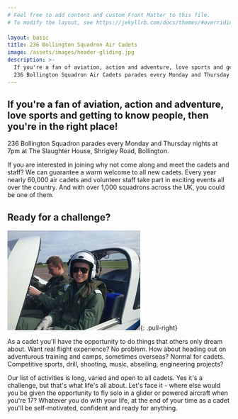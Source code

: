 ```yaml
---
# Feel free to add content and custom Front Matter to this file.
# To modify the layout, see https://jekyllrb.com/docs/themes/#overriding-theme-defaults

layout: basic
title: 236 Bollington Squadron Air Cadets
image: /assets/images/header-gliding.jpg
description: >-
  If you're a fan of aviation, action and adventure, love sports and getting to know people, then you're in the right place!
  236 Bollington Squadron Air Cadets parades every Monday and Thursday nights at 7pm.
---
```


## If you're a fan of aviation, action and adventure, love sports and getting to know people, then you're in the right place!

236 Bollington Squadron parades every Monday and Thursday nights at 7pm at The Slaughter House, Shrigley Road, Bollington.

If you are interested in joining why not come along and meet the cadets and staff? We can guarantee a warm welcome to all new cadets. Every year nearly 60,000 air cadets and volunteer staff take part in exciting events all over the country. And with over 1,000 squadrons across the UK, you could be one of them.

## Ready for a challenge?

![Ready for a challenge?](/assets/images/challenge.jpg){: .pull-right}

As a cadet you'll have the opportunity to do things that others only dream about. Want real flight experience? No problem. How about heading out on adventurous training and camps, sometimes overseas? Normal for cadets. Competitive sports, drill, shooting, music, abseiling, engineering projects?

Our list of activities is long, varied and open to all cadets. Yes it's a challenge, but that's what life's all about. Let's face it - where else would you be given the opportunity to fly solo in a glider or powered aircraft when you're 17? Whatever you do with your life, at the end of your time as a cadet you'll be self-motivated, confident and ready for anything.
